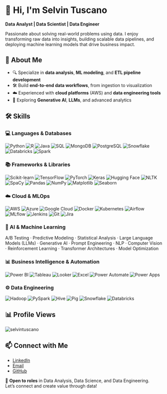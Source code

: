 # 👋 Hi, I'm Selvin Tuscano

**Data Analyst | Data Scientist | Data Engineer**

Passionate about solving real-world problems using data. I enjoy transforming raw data into insights, building scalable data pipelines, and deploying machine learning models that drive business impact.

## 📌 About Me

- 🔍 Specialize in **data analysis**, **ML modeling**, and **ETL pipeline development**
- 🛠️ Build **end-to-end data workflows**, from ingestion to visualization
- ☁️ Experienced with **cloud platforms** (AWS) and **data engineering tools**
- 🤖 Exploring **Generative AI**, **LLMs**, and advanced analytics


## 🛠️ Skills  

### 💻 Languages & Databases  
![Python](https://img.shields.io/badge/Python-3776AB?logo=python&logoColor=white) 
![R](https://img.shields.io/badge/R-276DC3?logo=r&logoColor=white) 
![Java](https://img.shields.io/badge/Java-007396?logo=java&logoColor=white) 
![SQL](https://img.shields.io/badge/SQL-003B57?logo=postgresql&logoColor=white) 
![MongoDB](https://img.shields.io/badge/MongoDB-47A248?logo=mongodb&logoColor=white) 
![PostgreSQL](https://img.shields.io/badge/PostgreSQL-4169E1?logo=postgresql&logoColor=white) 
![Snowflake](https://img.shields.io/badge/Snowflake-29B5E8?logo=snowflake&logoColor=white) 
![Databricks](https://img.shields.io/badge/Databricks-FF3621?logo=databricks&logoColor=white) 
![Spark](https://img.shields.io/badge/Apache_Spark-E25A1C?logo=apachespark&logoColor=white)  


### 📚 Frameworks & Libraries  
![Scikit-learn](https://img.shields.io/badge/Scikit--learn-F7931E?logo=scikit-learn&logoColor=white) 
![TensorFlow](https://img.shields.io/badge/TensorFlow-FF6F00?logo=tensorflow&logoColor=white) 
![PyTorch](https://img.shields.io/badge/PyTorch-EE4C2C?logo=pytorch&logoColor=white) 
![Keras](https://img.shields.io/badge/Keras-D00000?logo=keras&logoColor=white) 
![Hugging Face](https://img.shields.io/badge/HuggingFace-FFCC00?logo=huggingface&logoColor=black) 
![NLTK](https://img.shields.io/badge/NLTK-154360?logo=nltk&logoColor=white) 
![SpaCy](https://img.shields.io/badge/SpaCy-09A3D5?logo=spacy&logoColor=white) 
![Pandas](https://img.shields.io/badge/Pandas-150458?logo=pandas&logoColor=white) 
![NumPy](https://img.shields.io/badge/Numpy-013243?logo=numpy&logoColor=white) 
![Matplotlib](https://img.shields.io/badge/Matplotlib-11557C?logo=plotly&logoColor=white) 
![Seaborn](https://img.shields.io/badge/Seaborn-9E3F64?logo=seaborn&logoColor=white)  

### ☁️ Cloud & MLOps  
![AWS](https://img.shields.io/badge/AWS-232F3E?logo=amazon-aws&logoColor=white) 
![Azure](https://img.shields.io/badge/Azure-0078D4?logo=microsoft-azure&logoColor=white) 
![Google Cloud](https://img.shields.io/badge/GCP-4285F4?logo=google-cloud&logoColor=white) 
![Docker](https://img.shields.io/badge/Docker-2496ED?logo=docker&logoColor=white) 
![Kubernetes](https://img.shields.io/badge/Kubernetes-326CE5?logo=kubernetes&logoColor=white) 
![Airflow](https://img.shields.io/badge/Apache_Airflow-017CEE?logo=apache-airflow&logoColor=white) 
![MLflow](https://img.shields.io/badge/MLflow-0194E2?logo=mlflow&logoColor=white) 
![Jenkins](https://img.shields.io/badge/Jenkins-D24939?logo=jenkins&logoColor=white) 
![Git](https://img.shields.io/badge/Git-F05032?logo=git&logoColor=white) 
![Jira](https://img.shields.io/badge/Jira-0052CC?logo=jira&logoColor=white)  


### 🤖 AI & Machine Learning  
A/B Testing · Predictive Modeling · Statistical Analysis · Large Language Models (LLMs) · Generative AI · Prompt Engineering · NLP · Computer Vision · Reinforcement Learning · Transformer Architectures · Model Optimization  


### 📊 Business Intelligence & Automation  
![Power BI](https://img.shields.io/badge/Power_BI-F2C811?logo=powerbi&logoColor=black) 
![Tableau](https://img.shields.io/badge/Tableau-E97627?logo=tableau&logoColor=white) 
![Looker](https://img.shields.io/badge/Looker-4285F4?logo=looker&logoColor=white) 
![Excel](https://img.shields.io/badge/Excel-217346?logo=microsoft-excel&logoColor=white) 
![Power Automate](https://img.shields.io/badge/Power_Automate-0066FF?logo=power-automate&logoColor=white) 
![Power Apps](https://img.shields.io/badge/Power_Apps-742774?logo=powerapps&logoColor=white)  


### ⚙️ Data Engineering  
![Hadoop](https://img.shields.io/badge/Hadoop-FFB400?logo=apachehadoop&logoColor=black) 
![PySpark](https://img.shields.io/badge/PySpark-E25A1C?logo=apachespark&logoColor=white) 
![Hive](https://img.shields.io/badge/Hive-FDEE21?logo=apachehive&logoColor=black) 
![Pig](https://img.shields.io/badge/Pig-FF6600?logo=apachepig&logoColor=white) 
![Snowflake](https://img.shields.io/badge/Snowflake-29B5E8?logo=snowflake&logoColor=white) 
![Databricks](https://img.shields.io/badge/Databricks-FF3621?logo=databricks&logoColor=white)  


## 📊 Profile Views

<p align="left">
  <img src="https://komarev.com/ghpvc/?username=selvintuscano&label=Profile%20Views&color=0e75b6&style=flat" alt="selvintuscano" />
</p>

## 📫 Connect with Me

- [LinkedIn](https://linkedin.com/in/selvintuscano)
- [Email](mailto:tuscasel@gmail.com)
- [GitHub](https://github.com/selvintuscano)


🎯 **Open to roles** in Data Analysis, Data Science, and Data Engineering.  
Let’s connect and create value through data!
